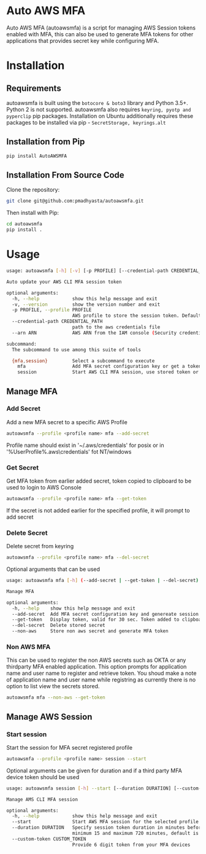 # Auto AWS MFA

Auto AWS MFA (autoawsmfa) is a script for managing AWS Session tokens enabled with MFA, this can also be used to generate MFA tokens for other applications that provides secret key while configuring MFA.



# Installation

## Requirements

autoawsmfa is built using the `botocore & boto3` library and Python 3.5+. Python 2  is not supported. autoawsmfa 
also requires `keyring, pyotp and pyperclip` pip packages. Installation on Ubuntu additionally requires these packages to be installed via pip - `SecretStorage, keyrings.alt`

## Installation from Pip

~~~bash
pip install AutoAWSMFA
~~~

## Installation From Source Code

Clone the repository:

~~~bash
git clone git@github.com:pmadhyasta/autoawsmfa.git
~~~

Then install with Pip:

~~~bash
cd autoawsmfa
pip install .
~~~

# Usage

~~~bash
usage: autoawsmfa [-h] [-v] [-p PROFILE] [--credential-path CREDENTIAL_PATH] [--arn ARN] {mfa,session} ...

Auto update your AWS CLI MFA session token

optional arguments:
  -h, --help            show this help message and exit
  -v, --version         show the version number and exit
  -p PROFILE, --profile PROFILE
                        AWS profile to store the session token. Default looks for "AWS_PROFILE"
  --credential-path CREDENTIAL_PATH
                        path to the aws credentials file
  --arn ARN             AWS ARN from the IAM console (Security credentials -> Assigned MFA device). This is saved to your .aws/credentials file

subcommand:
  The subcommand to use among this suite of tools

  {mfa,session}         Select a subcommand to execute
    mfa                 Add MFA secret configuration key or get a token for registered MFA secret
    session             Start AWS CLI MFA session, use stored token or provide custom token "--custom-token"
~~~

## Manage MFA

### Add Secret
Add a new MFA secret to a specific AWS Profile

~~~bash
autoawsmfa --profile <profile name> mfa --add-secret
~~~

Profile name should exist in '~/.aws/credentials' for posix or in '%UserProfile%\.aws\credentials' fot NT/windows 

### Get Secret
Get MFA token from earlier added secret, token copied to clipboard to be used to login to AWS Console

~~~bash
autoawsmfa --profile <profile name> mfa --get-token
~~~

If the secret is not added earlier for the specified profile, it will prompt to add secret

### Delete Secret
Delete secret from keyring

~~~bash
autoawsmfa --profile <profile name> mfa --del-secret
~~~

Optional arguments that can be used
~~~bash
usage: autoawsmfa mfa [-h] (--add-secret | --get-token | --del-secret) [--non-aws]

Manage MFA

optional arguments:
  -h, --help    show this help message and exit
  --add-secret  Add MFA secret configuration key and genereate session tokens
  --get-token   Display token, valid for 30 sec. Token added to clipboard to be used for GUI console login
  --del-secret  Delete stored secret
  --non-aws     Store non aws secret and generate MFA token
~~~

### Non AWS MFA
This can be used to register the non AWS secrets such as OKTA or any thirdparty MFA enabled application.
This option prompts for application name and user name to register and retrieve token. You shoud make a note of application name and user name while registring as currently there is no option to list view the secrets stored. 

~~~bash
autoawsmfa mfa --non-aws --get-token
~~~

## Manage AWS Session

### Start session
Start the session for MFA secret registered profile

~~~bash
autoawsmfa --profile <profile name> session --start
~~~

Optional arguments can be given for duration and if a third party MFA device token should be used

~~~bash
usage: autoawsmfa session [-h] --start [--duration DURATION] [--custom-token CUSTOM_TOKEN]

Manage AMS CLI MFA session

optional arguments:
  -h, --help            show this help message and exit
  --start               Start AWS MFA session for the selected profile
  --duration DURATION   Specify session token duration in minutes before it expires. Duration limitation as per AWS is
                        minimum 15 and maximum 720 minutes, default is 720 minutes/12 Hrs
  --custom-token CUSTOM_TOKEN
                        Provide 6 digit token from your MFA devices
~~~

